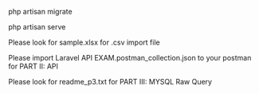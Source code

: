 

php artisan migrate

php artisan serve

Please look for sample.xlsx for .csv import file

Please import Laravel API EXAM.postman_collection.json to your postman for PART II: API 

Please look for readme_p3.txt for PART III: MYSQL Raw Query 

